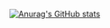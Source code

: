 [![Anurag's GitHub stats](https://github-readme-stats.vercel.app/api?username=striderwhitepderas)](https://github.com/anuraghazra/github-readme-stats)
